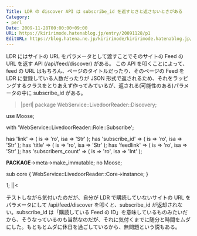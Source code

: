 ```yaml
---
Title: LDR の discover API は subscribe_id を返すときと返さないときがある
Category:
- perl
Date: 2009-11-28T00:00:00+09:00
URL: https://kiririmode.hatenablog.jp/entry/20091128/p1
EditURL: https://blog.hatena.ne.jp/kiririmode/kiririmode.hatenablog.jp/atom/entry/8454420450078212373
---
```



LDR にはサイトの URL をパラメータとして渡すことでそのサイトの Feed の URL を返す API (/api/feed/discover) がある。
この API を叩くことによって、feed の URL はもちろん、ページのタイトルだったり、そのページの Feed を LDR に登録している人数だったりが JSON 形式で返されるため、それをラッピングするクラスをとりあえず作ってみているが、返される(可能性のある)パラメータの中に subscribe_id がある。

>|perl|
package WebService::LivedoorReader::Discovery;

use Moose;

with 'WebService::LivedoorReader::Role::Subscribe';

has 'link'              => ( is => 'ro', isa => 'Str' );
has 'subscribe_id'      => ( is => 'ro', isa => 'Str' );
has 'title'             => ( is => 'ro', isa => 'Str' );
has 'feedlink'          => ( is => 'ro', isa => 'Str' );
has 'subscribers_count' => ( is => 'ro', isa => 'Int' );

__PACKAGE__->meta->make_immutable;
no Moose;

sub core { WebService::LivedoorReader::Core->instance; }

1;
||<

テストしながら気付いたのだが、自分が LDR で購読していないサイトの URL をパラメータにして /api/feed/discover を叩くと、subscribe_id が返却されない。subscribe_id は「購読している Feed の ID」を意味しているものみたいだから、そうなっているのも当然なのだが、それに気付くまでに随分と時間をムダにした。もともとムダに休日を過ごしているから、無問題という説もある。
